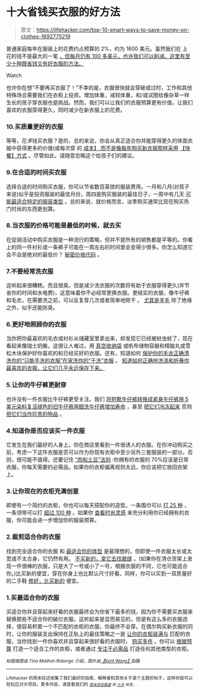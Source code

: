 # 十大省钱买衣服的好方法

> 原文：<https://lifehacker.com/top-10-smart-ways-to-save-money-on-clothes-1692775219>

普通家庭每年在服装上的花费约占预算的 2%，约为 1600 美元。虽然我们在 上花的钱不是最大的一笔 [，但每月仍有 100 多美元，也许我们可以削减。这里有至少十种既省钱又有好衣服的方法。](https://lifehacker.com/the-most-common-ways-you-waste-money-and-how-to-save-i-1183447200)

Watch

也许你在想“不要再买衣服了！”不幸的是，衣服很快就会穿破或过时，工作和其他特殊场合需要我们在衣柜上投资。增加体重，减轻体重，和/或试图给像杂草一样生长的孩子穿衣服也是挑战。然而，我们可以让我们的衣服预算更有价值，让我们喜欢的衣服穿得更久，同时减少在新衣服上的花费。

### 10.买质量更好的衣服

等等，花*多*钱买衣服？是的，总的来说，你会从真正适合你并能穿得更久的体面衣服中获得更多的价值(或每次穿 的 [成本】,而不是像每年购买新衣服那样采用](https://lifehacker.com/money-saving-habits-that-can-backfire-and-wreck-your-fi-1564111677) [【快餐】方式](http://lifehacker.com/avoid-a-fast-food-approach-to-clothing-by-buying-for-1592706125) 。尽管如此，请随意忽略这个给孩子们的建议。

### 9.在合适的时间买衣服

选择合适的时间购买衣服，你可以节省数百英镑的服装费用。一月和八月(对孩子来说)似乎是投资服装的最佳月份，周四是购买服装的最佳日子，一周中有几天 [可能最适合特定的服装类型](http://lifehacker.com/the-best-days-of-the-week-to-buy-clothes-online-5615877) 。总的来说，就价格而言，淡季购买通常比现在购买热门时尚的东西更划算。

### 8.当衣服的价格可能是最低的时候，就去买

在促销活动中购买衣服是一种流行的策略，但并不是所有的销售都是平等的。你看上的同一件衬衫或一条裤子可能在一周左右的时间里会变得少很多。你怎么知道它会不会是绝对的最低价？ [秘密价格代码](https://lifehacker.com/know-the-secret-price-codes-at-major-retailers-to-save-921445013) 。

### 7.不要经常洗衣服

这听起来很糟糕。而且很臭。但是减少洗衣服的次数将有助于衣服穿得更久(并节省你的时间和水电费)，这意味着你不必经常更换衣服。更结实的衣服，像牛仔裤和毛衣，在需要洗之前，可以反复穿几次或者简单地晾干 。 [尤其是羊毛](http://lifehacker.com/the-three-layers-you-need-to-stay-warm-in-freezing-wint-1686545193) 除了绝缘之外，似乎还能防臭。

### 6.更好地照顾你的衣服

当你把你最喜欢的毛衣或衬衫从储藏室里拿出来，却发现它已经被蛀虫蛀了，现在看起来像瑞士奶酪，这很让人难过。用 [真空收纳袋](https://lifehacker.com/vacuum-storage-bags-shrink-linens-and-off-season-clothi-5692144) 或帆布储物容器和樟脑丸或雪松木块保护好你喜欢的和已经买好的衣服。还有，知道如何 [保护你的毛衣](http://lifehacker.com/hang-sweaters-around-not-on-hangers-to-avoid-wrinkles-1691703505)[正确清洗你的“只能手洗的衣服”](http://lifehacker.com/how-to-properly-clean-your-hand-wash-only-clothes-5840778)[在家洗你的“干洗”衣服](http://lifehacker.com/wash-your-dry-clean-clothes-at-home-1499874666) 。 [知道如何正确地洗涤和折叠你最喜欢的衣服，让它们几乎永远保存下来。](http://lifehacker.com/preserve-your-favorite-clothes-and-make-them-last-almo-5900576)

### 5.让你的牛仔裤更耐穿

也许没有一件衣服比牛仔裤更受关注。我们 [将短靴牛仔裤转换成紧身牛仔裤](https://lifehacker.com/convert-bootcut-jeans-into-skinny-jeans-with-some-simpl-1680749324)[用 5 美元染料复活褪色的旧牛仔裤](http://lifehacker.com/revive-faded-old-jeans-with-a-5-dye-job-1552048771)[用醋洗牛仔裤增加寿命](http://lifehacker.com/wash-new-jeans-with-vinegar-to-increase-their-lifespan-476547473) ，甚至 [把它们冷冻起来](http://lifehacker.com/freeze-your-jeans-to-keep-them-clean-and-the-denim-inta-5788793) 否则 [把它们当作珍贵的物品](http://lifehacker.com/this-video-explains-how-to-properly-care-for-your-raw-d-1692024880) 。

### 4.知道你是否应该买一件衣服

它发生在我们最好的人身上。你在商店里看到一件很诱人的衣服。在你冲动购买之前，考虑一下这件衣服是否可以作为你现有衣柜中至少另外三套服装的一部分。否则，很可能不值得。还要记住 [“肉和土豆”法则](http://lifehacker.com/how-to-stop-buying-clothes-you-never-wear-1566730349) :你拥有的衣服的 70%应该是日常衣服，你每天需要的必需品。如果你的衣柜偏离规则太远，你应该把它放回衣架上。

### 3.让你现在的衣柜充满创意

即使有一个简约的衣柜，你也可以每天搭配你的造型。一条围巾可以 [打 25 种](https://lifehacker.com/25-different-ways-to-wear-a-scarf-in-one-5-minute-vide-1497868372) ，一条领带可以打 [超过 100 种](http://lifehacker.com/30-different-ways-to-tie-a-tie-in-videos-and-with-knot-1680891718) 。如果你 [查看时尚灵感](http://lifehacker.com/save-money-on-clothes-by-finding-inventive-ways-to-use-1691218548) 来充分利用你已经拥有的衣服，你可能会进一步增加你的服装预算。

### 2.裁剪适合你的衣服

找到完全适合你的衣服 和 [最适合你的体型](http://lifehacker.com/top-10-ways-to-look-better-based-on-your-body-shape-and-1685649755) 是最理想的，但即使一件衣服太长或太宽或不太合身，它仍然有用。 [不买新的，拿它去找裁缝](http://lifehacker.com/tailoring-isnt-just-for-expensive-or-fancy-clothes-1658873042) 。(如果你在清仓货架上发现一件很棒的衣服，只是大了一号或小了一号，根据衣服的不同，它也可能适合你。)比买新的便宜，穿在你身上也比默认尺寸好看。同样，你可以买到一双质量好的二手鞋 [修好，比买新的](http://lifehacker.com/restore-a-used-pair-of-quality-shoes-instead-of-buying-1582731834) 便宜。

### 1.买最适合你的衣服

买适合你并且穿起来好看的衣服最终会为你省下最多的钱，因为你不需要买衣服来替换那些不适合你的破烂衣服。这听起来是显而易见的，但是有这么多的衣服选择，很容易积累一个不匹配的衣柜的衣服，你最终不会穿。在偶尔购买新衣服的同时，让你的服装支出保持在正轨上的最佳策略之一是 [让你的衣柜装满与](http://lifehacker.com/keep-your-closet-full-of-clothes-that-match-to-save-mon-5896747) 匹配的衣服，当你找到一件你喜欢并且穿起来很好看的衣服时， [购买多件](https://lifehacker.com/downsize-your-wardrobe-and-free-yourself-from-the-tyran-5916937) 。你可以 [根据预算](http://lifehacker.com/how-can-i-create-a-work-friendly-wardrobe-on-a-budget-825337978) 打造一个适合工作的衣柜，或者通过 [专注于必需品](http://lifehacker.com/create-a-minimalist-wardrobe-with-these-essential-cloth-1684956296) 打造任何其他类型的衣柜。

*<small>标题插图由 Tina Mailhot-Roberge 介绍。图片由</small>*[*<small>【Kent Wang】</small>*](http://www.flickr.com/photos/kentwang/6610828273)<small>拍摄</small>

* * *

<small>Lifehacker 的周末综述收集了我们最好的指南、解释者和其他关于某个主题的帖子，这样你就可以轻松应对大项目。更多内容，请查看我们的 [*<small>周末综合报道</small>*](http://lifehacker.com/tag/weekend-roundup) *<small>和</small>* [*<small>十大</small>*](http://lifehacker.com/tag/lifehacker-top-10) <small>*标签。*</small></small> 

<small></small>